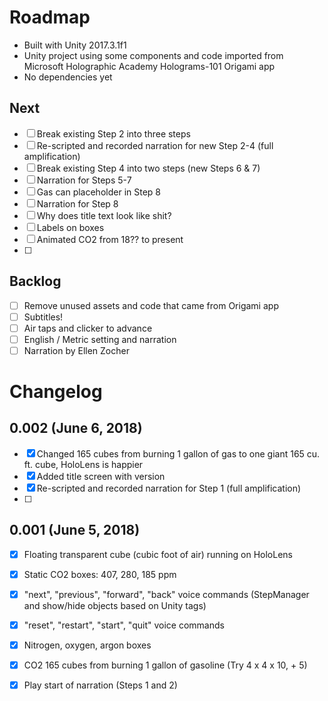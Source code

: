 # Roadmap

- Built with Unity 2017.3.1f1
- Unity project using some components and code imported from Microsoft Holographic Academy Holograms-101 Origami app
- No dependencies yet

## Next
- [ ] Break existing Step 2 into three steps
- [ ] Re-scripted and recorded narration for new Step 2-4 (full amplification)
- [ ] Break existing Step 4 into two steps (new Steps 6 & 7)
- [ ] Narration for Steps 5-7
- [ ] Gas can placeholder in Step 8
- [ ] Narration for Step 8
- [ ] Why does title text look like shit?
- [ ] Labels on boxes
- [ ] Animated CO2 from 18?? to present
- [ ] 

## Backlog
- [ ] Remove unused assets and code that came from Origami app
- [ ] Subtitles!
- [ ] Air taps and clicker to advance
- [ ] English / Metric setting and narration
- [ ] Narration by Ellen Zocher

# Changelog

## 0.002 (June 6, 2018)
- [x] Changed 165 cubes from burning 1 gallon of gas to one giant 165 cu. ft. cube, HoloLens is happier
- [x] Added title screen with version
- [x] Re-scripted and recorded narration for Step 1 (full amplification)
- [ ] 

## 0.001 (June 5, 2018)
- [x] Floating transparent cube (cubic foot of air) running on HoloLens
- [x] Static CO2 boxes: 407, 280, 185 ppm
- [x] "next", "previous", "forward", "back" voice commands (StepManager and show/hide objects based on Unity tags)
- [x] "reset", "restart", "start", "quit" voice commands
- [x] Nitrogen, oxygen, argon boxes
- [x] CO2 165 cubes from burning 1 gallon of gasoline (Try 4 x 4 x 10, + 5)
- [x] Play start of narration (Steps 1 and 2)

